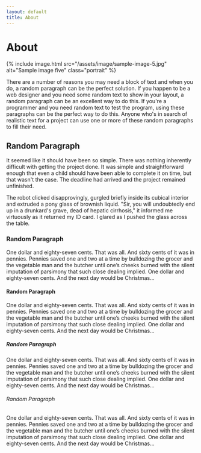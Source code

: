 ```yaml
---
layout: default
title: About
---
```

# About

{% include image.html src="/assets/image/sample-image-5.jpg" alt="Sample image five" class="portrait" %}

There are a number of reasons you may need a block of text and when you do, a random paragraph can be the perfect solution. If you happen to be a web designer and you need some random text to show in your layout, a random paragraph can be an excellent way to do this. If you're a programmer and you need random text to test the program, using these paragraphs can be the perfect way to do this. Anyone who's in search of realistic text for a project can use one or more of these random paragraphs to fill their need.

## Random Paragraph

It seemed like it should have been so simple. There was nothing inherently difficult with getting the project done. It was simple and straightforward enough that even a child should have been able to complete it on time, but that wasn't the case. The deadline had arrived and the project remained unfinished.

The robot clicked disapprovingly, gurgled briefly inside its cubical interior and extruded a pony glass of brownish liquid. "Sir, you will undoubtedly end up in a drunkard's grave, dead of hepatic cirrhosis," it informed me virtuously as it returned my ID card. I glared as I pushed the glass across the table.

### Random Paragraph

One dollar and eighty-seven cents. That was all. And sixty cents of it was in pennies. Pennies saved one and two at a time by bulldozing the grocer and the vegetable man and the butcher until one’s cheeks burned with the silent imputation of parsimony that such close dealing implied. One dollar and eighty-seven cents. And the next day would be Christmas...

#### Random Paragraph

One dollar and eighty-seven cents. That was all. And sixty cents of it was in pennies. Pennies saved one and two at a time by bulldozing the grocer and the vegetable man and the butcher until one’s cheeks burned with the silent imputation of parsimony that such close dealing implied. One dollar and eighty-seven cents. And the next day would be Christmas...

##### Random Paragraph

One dollar and eighty-seven cents. That was all. And sixty cents of it was in pennies. Pennies saved one and two at a time by bulldozing the grocer and the vegetable man and the butcher until one’s cheeks burned with the silent imputation of parsimony that such close dealing implied. One dollar and eighty-seven cents. And the next day would be Christmas...

###### Random Paragraph

One dollar and eighty-seven cents. That was all. And sixty cents of it was in pennies. Pennies saved one and two at a time by bulldozing the grocer and the vegetable man and the butcher until one’s cheeks burned with the silent imputation of parsimony that such close dealing implied. One dollar and eighty-seven cents. And the next day would be Christmas...